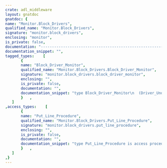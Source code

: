 ```yaml
---
crate: adl_middleware
layout: gnatdoc
gnatdoc: {
name: "Monitor.Block_Drivers",
qualified_name: "Monitor.Block_Drivers",
signature: "monitor.block_drivers",
enclosing: "monitor",
is_private: false,
documentation: "----------------------------------------------------------------------------\n                                                                          --\n                        Copyright (C) 2017, AdaCore                       --\n                                                                          --\n  Redistribution and use in source and binary forms, with or without      --\n  modification, are permitted provided that the following conditions are  --\n  met:                                                                    --\n     1. Redistributions of source code must retain the above copyright    --\n        notice, this list of conditions and the following disclaimer.     --\n     2. Redistributions in binary form must reproduce the above copyright --\n        notice, this list of conditions and the following disclaimer in   --\n        the documentation and/or other materials provided with the        --\n        distribution.                                                     --\n     3. Neither the name of the copyright holder nor the names of its     --\n        contributors may be used to endorse or promote products derived   --\n        from this software without specific prior written permission.     --\n                                                                          --\n   THIS SOFTWARE IS PROVIDED BY THE COPYRIGHT HOLDERS AND CONTRIBUTORS    --\n   \"AS IS\" AND ANY EXPRESS OR IMPLIED WARRANTIES, INCLUDING, BUT NOT      --\n   LIMITED TO, THE IMPLIED WARRANTIES OF MERCHANTABILITY AND FITNESS FOR  --\n   A PARTICULAR PURPOSE ARE DISCLAIMED. IN NO EVENT SHALL THE COPYRIGHT   --\n   HOLDER OR CONTRIBUTORS BE LIABLE FOR ANY DIRECT, INDIRECT, INCIDENTAL, --\n   SPECIAL, EXEMPLARY, OR CONSEQUENTIAL DAMAGES (INCLUDING, BUT NOT       --\n   LIMITED TO, PROCUREMENT OF SUBSTITUTE GOODS OR SERVICES; LOSS OF USE,  --\n   DATA, OR PROFITS; OR BUSINESS INTERRUPTION) HOWEVER CAUSED AND ON ANY  --\n   THEORY OF LIABILITY, WHETHER IN CONTRACT, STRICT LIABILITY, OR TORT    --\n   (INCLUDING NEGLIGENCE OR OTHERWISE) ARISING IN ANY WAY OUT OF THE USE  --\n   OF THIS SOFTWARE, EVEN IF ADVISED OF THE POSSIBILITY OF SUCH DAMAGE.   --\n                                                                          --\n----------------------------------------------------------------------------",
documentation_snippet: "",
tagged_types:    [
       {
       name: "Block_Driver_Monitor",
       qualified_name: "Monitor.Block_Drivers.Block_Driver_Monitor",
       signature: "monitor.block_drivers.block_driver_monitor",
       enclosing: "",
       is_private: false,
       documentation: "",
       documentation_snippet: "type Block_Driver_Monitor\n  (Driver_Under_Monitoring : not null Any_Block_Driver;\n   Put_Line                : not null Put_Line_Procedure)\nis new Block_Driver with private;",
       }   ,
   ]
,access_types:    [
       {
       name: "Put_Line_Procedure",
       qualified_name: "Monitor.Block_Drivers.Put_Line_Procedure",
       signature: "monitor.block_drivers.put_line_procedure",
       enclosing: "",
       is_private: false,
       documentation: "",
       documentation_snippet: "type Put_Line_Procedure is access procedure (Str : String);",
       }   ,
   ]
,}
---
```

